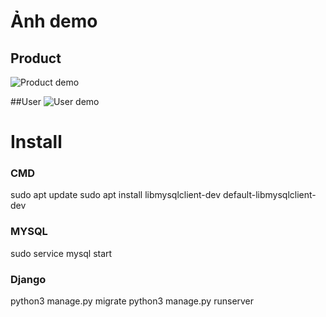 # Ảnh demo

## Product
![Product demo]()

##User
![User demo]()


# Install
### CMD
sudo apt update
sudo apt install libmysqlclient-dev default-libmysqlclient-dev

### MYSQL
sudo service mysql start

### Django
python3 manage.py migrate
python3 manage.py runserver
